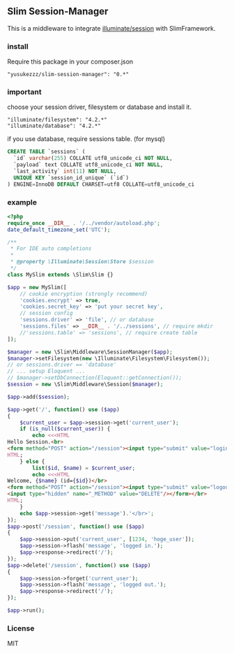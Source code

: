 ## Slim Session-Manager

This is a middleware to integrate [illuminate/session](https://github.com/illuminate/session "illuminate/session") with SlimFramework.

### install

Require this package in your composer.json

    "yusukezzz/slim-session-manager": "0.*"

### important

choose your session driver, filesystem or database and install it.

    "illuminate/filesystem": "4.2.*"
    "illuminate/database": "4.2.*"

if you use database, require sessions table. (for mysql)

```sql
CREATE TABLE `sessions` (
  `id` varchar(255) COLLATE utf8_unicode_ci NOT NULL,
  `payload` text COLLATE utf8_unicode_ci NOT NULL,
  `last_activity` int(11) NOT NULL,
  UNIQUE KEY `session_id_unique` (`id`)
) ENGINE=InnoDB DEFAULT CHARSET=utf8 COLLATE=utf8_unicode_ci
```

### example

```php
<?php
require_once __DIR__ . '/../vendor/autoload.php';
date_default_timezone_set('UTC');

/**
 * For IDE auto completions
 *
 * @property \Illuminate\Session\Store $session
 */
class MySlim extends \Slim\Slim {}

$app = new MySlim([
    // cookie encryption (strongly recommend)
    'cookies.encrypt' => true,
    'cookies.secret_key' => 'put your secret key',
    // session config
    'sessions.driver' => 'file', // or database
    'sessions.files' => __DIR__ . '/../sessions', // require mkdir
    //'sessions.table' => 'sessions', // require create table
]);

$manager = new \Slim\Middleware\SessionManager($app);
$manager->setFilesystem(new \Illuminate\Filesystem\Filesystem());
// or sessions.driver == 'database'
// ... setup Eloquent ...
// $manager->setDbConnection(Eloquent::getConnection());
$session = new \Slim\Middleware\Session($manager);

$app->add($session);

$app->get('/', function() use ($app)
{
    $current_user = $app->session->get('current_user');
    if (is_null($current_user)) {
        echo <<<HTML
Hello Session.<br>
<form method="POST" action="/session"><input type="submit" value="login"/></form></br>
HTML;
    } else {
        list($id, $name) = $current_user;
        echo <<<HTML
Welcome, {$name} (id={$id})</br>
<form method="POST" action="/session"><input type="submit" value="logout"/>
<input type="hidden" name="_METHOD" value="DELETE"/></form></br>
HTML;
    }
    echo $app->session->get('message').'</br>';
});
$app->post('/session', function() use ($app)
{
    $app->session->put('current_user', [1234, 'hoge_user']);
    $app->session->flash('message', 'logged in.');
    $app->response->redirect('/');
});
$app->delete('/session', function() use ($app)
{
    $app->session->forget('current_user');
    $app->session->flash('message', 'logged out.');
    $app->response->redirect('/');
});

$app->run();
```

### License

MIT
